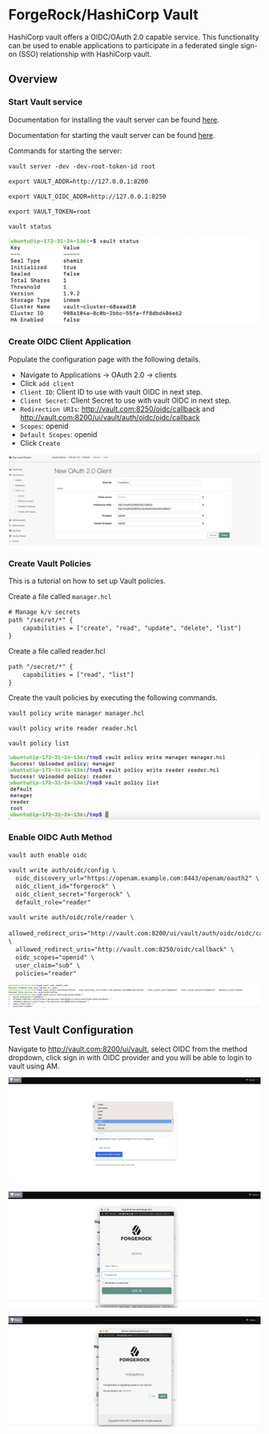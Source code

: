 # ForgeRock/HashiCorp Vault

HashiCorp vault offers a OIDC/OAuth 2.0 capable service. This functionality can be used to enable
applications to participate in a federated single sign-on (SSO) relationship with HashiCorp vault.

## Overview

### Start Vault service

Documentation for installing the vault server can be found [here](https://learn.hashicorp.com/tutorials/vault/getting-started-install?in=vault/getting-started).

Documentation for starting the vault server can be found [here](https://learn.hashicorp.com/tutorials/vault/getting-started-dev-server?in=vault/getting-started).

Commands for starting the server:

```
vault server -dev -dev-root-token-id root
```
```
export VAULT_ADDR=http://127.0.0.1:8200
```
```
export VAULT_OIDC_ADDR=http://127.0.0.1:8250
```
```
export VAULT_TOKEN=root
```
```
vault status
```

![Vault Status](images/vault-status.png)

### Create OIDC Client Application

Populate the configuration page with the following details.
* Navigate to Applications -> OAuth 2.0 -> clients
* Click `add client`
* `Client ID`: Client ID to use with vault OIDC in next step.
* `Client Secret`: Client Secret to use with vault OIDC in next step.
* `Redirection URIs`: http://vault.com:8250/oidc/callback and http://vault.com:8200/ui/vault/auth/oidc/oidc/callback
* `Scopes`: openid
* `Default Scopes`: openid
* Click `Create`

![ForgeRock Client](images/vault-client.png)

### Create Vault Policies

This is a tutorial on how to set up Vault policies.

Create a file called `manager.hcl`
```
# Manage k/v secrets
path "/secret/*" {
    capabilities = ["create", "read", "update", "delete", "list"]
}
```

Create a file called reader.hcl
```
path "/secret/*" {
    capabilities = ["read", "list"]
}
```

Create the vault policies by executing the following commands.

```
vault policy write manager manager.hcl
```
```
vault policy write reader reader.hcl
```

```
vault policy list
```

![Vault Policy List](images/vault-policy-list.png)

### Enable OIDC Auth Method

```
vault auth enable oidc
```

```
vault write auth/oidc/config \
  oidc_discovery_url="https://openam.example.com:8443/openam/oauth2" \
  oidc_client_id="forgerock" \
  oidc_client_secret="forgerock" \
  default_role="reader"
```

```
vault write auth/oidc/role/reader \
  allowed_redirect_uris="http://vault.com:8200/ui/vault/auth/oidc/oidc/callback" \
  allowed_redirect_uris="http://vault.com:8250/oidc/callback" \
  oidc_scopes="openid" \
  user_claim="sub" \
  policies="reader"
```

![Vault Enable OIDC](images/vault-enable-oidc.png)

## Test Vault Configuration

Navigate to http://vault.com:8200/ui/vault, select OIDC from the method dropdown, click sign in with OIDC provider and you will be able to login to vault using AM.

![Vault Select OIDC](images/vault-select-oidc.png)

![Vault ForgeRock login](images/forgerock-login.png)

![OIDC prompt](images/oidc-prompt.png)
